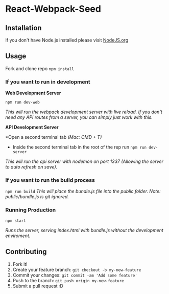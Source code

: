 # React-Webpack-Seed

## Installation
If you don't have Node.js installed please visit [NodeJS.org](https://nodejs.org/en/)

## Usage
Fork and clone repo
`npm install`

### If you want to run in development
**Web Development Server**

`npm run dev-web`

*This will run the webpack development server with live reload. If you don't need any API routes from a server, you can simply just work with this.*

**API Development Server**

*Open a second terminal tab *(Mac: CMD + T)*
* Inside the second terminal tab in the root of the rep run
`npm run dev-server`

*This will run the api server with nodemon on port 1337 (Allowing the server to auto refresh on save).*

### If you want to run the build process
`npm run build`
*This will place the bundle.js file into the public folder.
Note: public/bundle.js is git ignored.*

### Running Production ###
`npm start`

*Runs the server, serving index.html with bundle.js without the development enviroment.*


## Contributing
1. Fork it!
2. Create your feature branch: `git checkout -b my-new-feature`
3. Commit your changes: `git commit -am 'Add some feature'`
4. Push to the branch: `git push origin my-new-feature`
5. Submit a pull request :D
